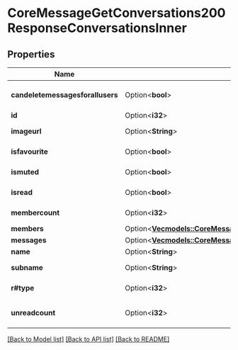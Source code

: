 # CoreMessageGetConversations200ResponseConversationsInner

## Properties

Name | Type | Description | Notes
------------ | ------------- | ------------- | -------------
**candeletemessagesforallusers** | Option<**bool**> | If the user can delete messages in the conversation for all users | [optional][default to false]
**id** | Option<**i32**> | The conversation id | [optional]
**imageurl** | Option<**String**> | A link to the conversation picture, if set | [optional]
**isfavourite** | Option<**bool**> | If the user marked this conversation as a favourite | [optional]
**ismuted** | Option<**bool**> | If the user muted this conversation | [optional]
**isread** | Option<**bool**> | If the user has read all messages in the conversation | [optional]
**membercount** | Option<**i32**> | Total number of conversation members | [optional]
**members** | Option<[**Vec<models::CoreMessageGetConversationBetweenUsers200ResponseMembersInner>**](core_message_get_conversation_between_users_200_response_members_inner.md)> |  | [optional]
**messages** | Option<[**Vec<models::CoreMessageGetConversationBetweenUsers200ResponseMessagesInner>**](core_message_get_conversation_between_users_200_response_messages_inner.md)> |  | [optional]
**name** | Option<**String**> | The conversation name, if set | [optional]
**subname** | Option<**String**> | A subtitle for the conversation name, if set | [optional]
**r#type** | Option<**i32**> | The type of the conversation (1=individual,2=group,3=self) | [optional]
**unreadcount** | Option<**i32**> | The number of unread messages in this conversation | [optional]

[[Back to Model list]](../README.md#documentation-for-models) [[Back to API list]](../README.md#documentation-for-api-endpoints) [[Back to README]](../README.md)


